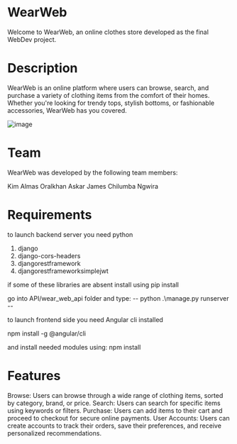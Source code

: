 # WearWeb

Welcome to WearWeb, an online clothes store developed as the final WebDev project.

# Description

WearWeb is an online platform where users can browse, search, and purchase a variety of clothing items from the comfort of their homes. Whether you're looking for trendy tops, stylish bottoms, or fashionable accessories, WearWeb has you covered.


![image](https://github.com/WhyItsSoHardToMakeAUserName/OnlineStore-WebDev-GroupProject-/assets/86366420/0d84cfbc-3a60-4e36-9457-a67759bbc9f3)



# Team

WearWeb was developed by the following team members:

Kim Almas
Oralkhan Askar
James Chilumba Ngwira

# Requirements
to launch backend server you need python
1) django
2) django-cors-headers 
3) djangorestframework
4) djangorestframeworksimplejwt

if some of these libraries are absent install using pip install

go into API/wear_web_api folder and type:
-- python .\manage.py runserver --

to launch frontend side you need Angular cli installed

npm install -g  @angular/cli

and install needed modules using:
npm install

# Features

Browse: Users can browse through a wide range of clothing items, sorted by category, brand, or price.
Search: Users can search for specific items using keywords or filters.
Purchase: Users can add items to their cart and proceed to checkout for secure online payments.
User Accounts: Users can create accounts to track their orders, save their preferences, and receive personalized recommendations.
